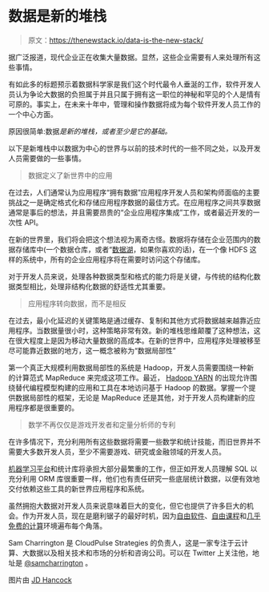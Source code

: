 # 数据是新的堆栈

> 原文：<https://thenewstack.io/data-is-the-new-stack/>

据广泛报道，现代企业正在收集大量数据。显然，这些企业需要有人来处理所有这些事情。

有如此多的标题预示着数据科学家是我们这个时代最令人垂涎的工作，软件开发人员认为争论大数据的负担属于并且只属于拥有这一职位的神秘和罕见的个人是情有可原的。事实上，在未来十年中，管理和操作数据将成为每个软件开发人员工作的一个中心方面。

原因很简单:数据*是新的堆栈，或者至少是它的基础。*

以下是新堆栈中以数据为中心的世界与以前的技术时代的一些不同之处，以及开发人员需要做的一些事情。

> 数据定义了新世界中的应用

在过去，人们通常认为应用程序“拥有数据”应用程序开发人员和架构师面临的主要挑战之一是确定格式化和存储应用程序数据的最佳方式。在应用程序之间共享数据通常是事后的想法，并且需要昂贵的“企业应用程序集成”工作，或者最近开发的一次性 API。

在新的世界里，我们将会把这个想法视为离奇古怪。数据将存储在企业范围内的数据存储库中(一个数据仓库，或者“[数据湖](http://www.forbes.com/sites/edddumbill/2014/01/14/the-data-lake-dream/)，如果你喜欢的话)，在一个像 HDFS 这样的系统中，所有的企业应用程序将在需要时访问这个存储库。

对于开发人员来说，处理各种数据类型和格式的能力将是关键，与传统的结构化数据类型相比，处理非结构化数据的舒适性尤其重要。

> 应用程序转向数据，而不是相反

在过去，最小化延迟的关键策略是通过缓存、复制和其他方式将数据越来越靠近应用程序。当数据量很小时，这种策略非常有效。新的堆栈思维颠覆了这种想法，这在很大程度上是因为移动大量数据的高成本。在新的世界中，应用程序处理被移至尽可能靠近数据的地方，这一概念被称为“数据局部性”

第一个真正大规模利用数据局部性的系统是 Hadoop，开发人员需要围绕一种新的计算范式 MapReduce 来完成这项工作。最近， [Hadoop YARN](http://hortonworks.com/hadoop/yarn/) 的出现允许围绕替代编程模型构建的应用和工具在本地访问基于 Hadoop 的数据。掌握一个提供数据局部性的框架，无论是 MapReduce 还是其他，对于开发人员构建新的应用程序都是很重要的。

> 数学不再仅仅是游戏开发者和定量分析师的专利

在许多情况下，充分利用所有这些数据将需要一些数学和统计技能，而旧世界并不需要大多数开发人员，至少不需要游戏、研究或金融领域的开发人员。

[机器学习平台](https://www.cloudpulsestrat.com/posts/machine-learning-platforms-predictive-applications-part-2-machine-learning-platform)和统计库将承担大部分最繁重的工作，但正如开发人员理解 SQL 以充分利用 ORM 库很重要一样，他们也有责任研究一些底层统计数据，以便有效地交付依赖这些工具的新世界应用程序和系统。

虽然拥抱大数据对开发人员来说意味着巨大的变化，但它也提供了许多巨大的机会。作为开发人员，现在是磨利锯子的最好时机，因为[自由软件](https://github.com/)、[自由课程](https://www.udacity.com/)和[几乎免费的计算](http://aws.amazon.com/)环境遍布每个角落。

Sam Charrington 是 CloudPulse Strategies 的负责人，这是一家专注于云计算、大数据以及相关技术和市场的分析和咨询公司。可以在 Twitter 上关注他，地址是 [@samcharrington](https://twitter.com/samcharrington) 。

图片由 [JD Hancock](https://www.flickr.com/photos/jdhancock/8031897271/in/photolist-deKzer-7K6TWX-6UDnWP-7PMpXT-nX546-9rnTdL-6GiYkV-bf2wtK-bf2wpa-9uDrJR-i3NECz-9fLRVv-688e4k-gdMuhT-ax8z4B-8Lsgfn-7GaoYw-5NfuQU-92kp1F-22CjS2-o94Cj-6EMnyQ-i3Rby3-fY9CgE-7R6usE-FMVAH-5hrCbv-ekYLQy-4nWCrn-9U1s1d-8LCNW2-6EHcWT-gdMrKi-bf2wDV-egsmCb-dRuMzt-hypmYn-amkoeY-h4RV3y-5BK5qi-5cwAAc-hyq3Zy-i3NEbc-8Z9pht-dL8cys-fkKdFR-2dkp-kk3mZ-7fr163-7n3E7Y)

<svg xmlns:xlink="http://www.w3.org/1999/xlink" viewBox="0 0 68 31" version="1.1"><title>Group</title> <desc>Created with Sketch.</desc></svg>
